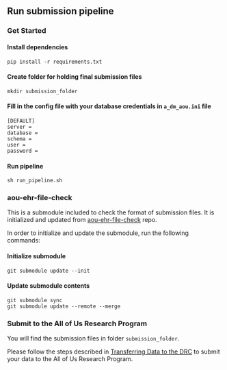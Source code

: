 ## Run submission pipeline

### Get Started

#### Install dependencies
```
pip install -r requirements.txt
```

#### Create folder for holding final submission files
```
mkdir submission_folder
```
#### Fill in the config file with your database credentials in `a_dm_aou.ini` file
```
[DEFAULT]
server =
database =
schema =
user =
password =
```

#### Run pipeline
```
sh run_pipeline.sh
```

### aou-ehr-file-check

This is a submodule included to check the format of submission files. It is initialized and updated 
from [aou-ehr-file-check](https://github.com/all-of-us/aou-ehr-file-check) repo.

In order to initialize and update the submodule, run the following commands:

#### Initialize submodule
```
git submodule update --init
```

#### Update submodule contents
```
git submodule sync
git submodule update --remote --merge
```

### Submit to the All of Us Research Program
You will find the submission files in folder `submission_folder`.

Please follow the steps described in [Transferring Data to the DRC](https://aou-ehr-ops.zendesk.com/hc/en-us/articles/1500012461721-Transferring-Data-to-the-DRC) to submit your data to the All of Us Research Program.